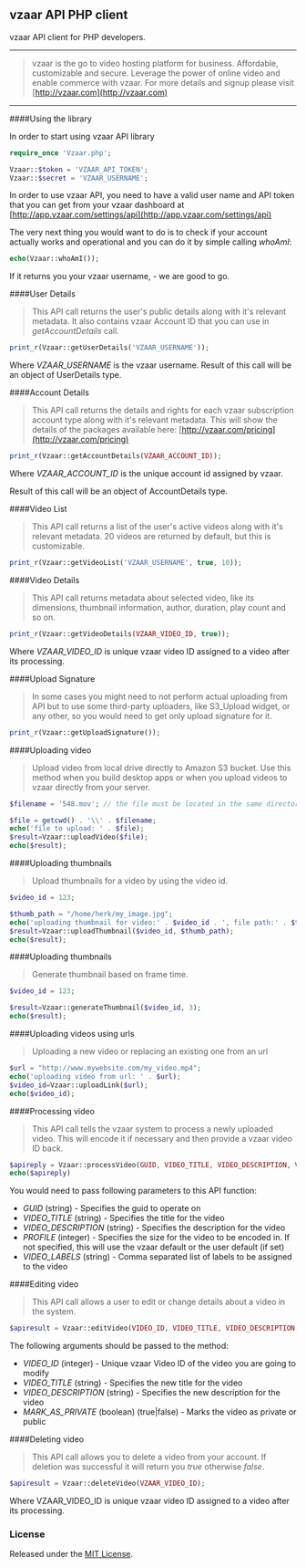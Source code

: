 vzaar API PHP client
---
vzaar API client for PHP developers.

---

>vzaar is the go to video hosting platform for business. Affordable, customizable and secure. Leverage the power of online video and enable commerce with vzaar. For more details and signup please visit [http://vzaar.com](http://vzaar.com)

----

####Using the library

In order to start using vzaar API library

```php
require_once 'Vzaar.php';

Vzaar::$token = 'VZAAR_API_TOKEN';
Vzaar::$secret = 'VZAAR_USERNAME';
```

In order to use vzaar API, you need to have a valid user name and API token that you can get from your vzaar dashboard at [http://app.vzaar.com/settings/api](http://app.vzaar.com/settings/api)

The very next thing you would want to do is to check if your account actually works and operational and you can do it by simple calling _whoAmI_:

```php
echo(Vzaar::whoAmI());
```

If it returns you your vzaar username, - we are good to go.

####User Details

>This API call returns the user's public details along with it's relevant metadata. It also contains vzaar Account ID that you can use in _getAccountDetails_ call.

```php
print_r(Vzaar::getUserDetails('VZAAR_USERNAME'));
```

Where _VZAAR_USERNAME_ is the vzaar username. Result of this call will be an object of UserDetails type.

####Account Details

>This API call returns the details and rights for each vzaar subscription account type along with it's relevant metadata. This will show the details of the packages available here: [http://vzaar.com/pricing](http://vzaar.com/pricing)

```php
print_r(Vzaar::getAccountDetails(VZAAR_ACCOUNT_ID));
```

Where _VZAAR_ACCOUNT_ID_ is the unique account id assigned by vzaar.

Result of this call will be an object of AccountDetails type.

####Video List

>This API call returns a list of the user's active videos along with it's relevant metadata. 20 videos are returned by default, but this is customizable.

```php
print_r(Vzaar::getVideoList('VZAAR_USERNAME', true, 10));
```

####Video Details

>This API call returns metadata about selected video, like its dimensions, thumbnail information, author, duration, play count and so on.

```php
print_r(Vzaar::getVideoDetails(VZAAR_VIDEO_ID, true));
```

Where _VZAAR_VIDEO_ID_ is unique vzaar video ID assigned to a video after its processing.

####Upload Signature

>In some cases you might need to not perform actual uploading from API but to use some third-party uploaders, like S3_Upload widget, or any other, so you would need to get only upload signature for it.

```php
print_r(Vzaar::getUploadSignature());
```

####Uploading video

>Upload video from local drive directly to Amazon S3 bucket. Use this method when you build desktop apps or when you upload videos to vzaar directly from your server.

```php
$filename = '548.mov'; // the file must be located in the same directory as the script. If not use full disk path

$file = getcwd() . '\\' . $filename;
echo('file to upload: ' . $file);
$result=Vzaar::uploadVideo($file);
echo($result);
```

####Uploading thumbnails

>Upload thumbnails for a video by using the video id.

```php
$video_id = 123;

$thumb_path = "/home/herk/my_image.jpg";
echo('uploading thumbnail for video:' . $video_id . ', file path:' . $thumb_path);
$result=Vzaar::uploadThumbnail($video_id, $thumb_path);
echo($result);
```

####Uploading thumbnails

>Generate thumbnail based on frame time.

```php
$video_id = 123;

$result=Vzaar::generateThumbnail($video_id, 3);
echo($result);
```

####Uploading videos using urls

>Uploading a new video or replacing an existing one from an url

```php
$url = "http://www.mywebsite.com/my_video.mp4";
echo('uploading video from url: ' . $url);
$video_id=Vzaar::uploadLink($url);
echo($video_id);
```

####Processing video

>This API call tells the vzaar system to process a newly uploaded video. This will encode it if necessary and then provide a vzaar video ID back.

```php
$apireply = Vzaar::processVideo(GUID, VIDEO_TITLE, VIDEO_DESCRIPTION, VIDEO_LABELS, Profile::Original);
echo($apireply)
```

You would need to pass following parameters to this API function:

* _GUID_ (string) - Specifies the guid to operate on
* _VIDEO_TITLE_ (string) - Specifies the title for the video
* _VIDEO_DESCRIPTION_ (string) - Specifies the description for the video
* _PROFILE_ (integer) - Specifies the size for the video to be encoded in. If not specified, this will use the vzaar default or the user default (if set)
* _VIDEO_LABELS_ (string) - Comma separated list of labels to be assigned to the video

####Editing video

>This API call allows a user to edit or change details about a video in the system.

```php
$apiresult = Vzaar::editVideo(VIDEO_ID, VIDEO_TITLE, VIDEO_DESCRIPTION, MARK_AS_PRIVATE);
```

The following arguments should be passed to the method:

* _VIDEO_ID_ (integer) - Unique vzaar Video ID of the video you are going to modify
* _VIDEO_TITLE_ (string) - Specifies the new title for the video
* _VIDEO_DESCRIPTION_ (string) - Specifies the new description for the video
* _MARK_AS_PRIVATE_ (boolean) (true|false) - Marks the video as private or public

####Deleting video
>This API call allows you to delete a video from your account. If deletion was successful it will return you _true_ otherwise _false_.

```php
$apiresult = Vzaar::deleteVideo(VZAAR_VIDEO_ID);
```

Where VZAAR_VIDEO_ID is unique vzaar video ID assigned to a video after its processing.


### License

Released under the [MIT License](http://www.opensource.org/licenses/MIT).
